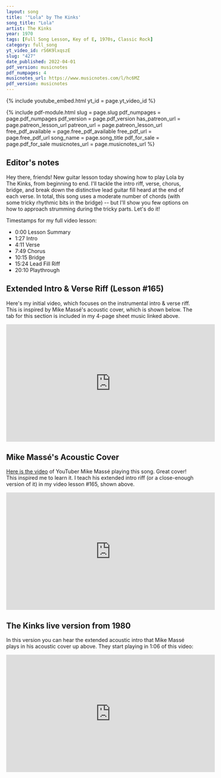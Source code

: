 ```yaml
---
layout: song
title: '"Lola" by The Kinks'
song_title: "Lola"
artist: The Kinks
year: 1970
tags: [Full Song Lesson, Key of E, 1970s, Classic Rock]
category: full_song
yt_video_id: rS6K9lxqszE
slug: "427"
date_published: 2022-04-01
pdf_version: musicnotes
pdf_numpages: 4
musicnotes_url: https://www.musicnotes.com/l/hc6MZ
pdf_version: musicnotes
---
```


{% include youtube_embed.html yt_id = page.yt_video_id %}

{% include pdf-module.html slug = page.slug pdf_numpages = page.pdf_numpages pdf_version = page.pdf_version has_patreon_url = page.patreon_lesson_url patreon_url = page.patreon_lesson_url free_pdf_available = page.free_pdf_available free_pdf_url = page.free_pdf_url song_name = page.song_title pdf_for_sale = page.pdf_for_sale musicnotes_url = page.musicnotes_url %}

## Editor's notes

Hey there, friends! New guitar lesson today showing how to play Lola by The Kinks, from beginning to end. I'll tackle the intro riff, verse, chorus, bridge, and break down the distinctive lead guitar fill heard at the end of each verse. In total, this song uses a moderate number of chords (with some tricky rhythmic bits in the bridge) -- but I'll show you few options on how to approach strumming during the tricky parts. Let's do it!

Timestamps for my full video lesson:

- 0:00 Lesson Summary
- 1:27 Intro
- 4:11 Verse
- 7:49 Chorus
- 10:15 Bridge
- 15:24 Lead Fill Riff
- 20:10 Playthrough

## Extended Intro & Verse Riff (Lesson #165)

Here's my initial video, which focuses on the instrumental intro & verse riff. This is inspired by Mike Massé's acoustic cover, which is shown below. The tab for this section is included in my 4-page sheet music linked above.

<iframe width="560" height="315" src="https://www.youtube.com/embed/aFXapBng37o" frameborder="0" allow="accelerometer; autoplay; encrypted-media; gyroscope; picture-in-picture" allowfullscreen></iframe>

## Mike Massé's Acoustic Cover

[Here is the video](https://www.youtube.com/watch?v=qWWU5x5RLbI) of YouTuber Mike Massé playing this song. Great cover! This inspired me to learn it. I teach his extended intro riff (or a close-enough version of it) in my video lesson #165, shown above.

<iframe width="560" height="315" src="https://www.youtube.com/embed/qWWU5x5RLbI" frameborder="0" allow="accelerometer; autoplay; encrypted-media; gyroscope; picture-in-picture" allowfullscreen></iframe>

## The Kinks live version from 1980

In this version you can hear the extended acoustic intro that Mike Massé plays in his acoustic cover up above. They start playing in 1:06 of this video:

<iframe width="560" height="315" src="https://www.youtube.com/embed/s_xA6sH9kkQ?showinfo=0?showinfo=0" frameborder="0" allowfullscreen></iframe>
<!-- https://www.youtube.com/watch?v=s_xA6sH9kkQ -->
